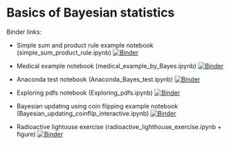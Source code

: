 # Basics of Bayesian statistics

Binder links:

* Simple sum and product rule example notebook (simple_sum_product_rule.ipynb) [![Binder](https://mybinder.org/badge_logo.svg)](https://mybinder.org/v2/gh/furnstahl/Physics-8805/master?filepath=topics%2Fbasics-of-bayesian-statistics%2Fsimple_sum_product_rule.ipynb)

* Medical example notebook (medical_example_by_Bayes.ipynb) [![Binder](https://mybinder.org/badge_logo.svg)](https://mybinder.org/v2/gh/furnstahl/Physics-8805/master?filepath=topics%2Fbasics-of-bayesian-statistics%2Fmedical_example_by_Bayes.ipynb)

* Anaconda test notebook (Anaconda_Bayes_test.ipynb) [![Binder](https://mybinder.org/badge_logo.svg)](https://mybinder.org/v2/gh/furnstahl/Physics-8805/master?filepath=topics%2Fbasics-of-bayesian-statistics%2FAnaconda_Bayes_test.ipynb)

* Exploring pdfs notebook (Exploring_pdfs.ipynb)  [![Binder](https://mybinder.org/badge_logo.svg)](https://mybinder.org/v2/gh/furnstahl/Physics-8805/master?filepath=topics%2Fbasics-of-bayesian-statistics%2FExploring_pdfs.ipynb)

* Bayesian updating using coin flipping example notebook (Bayesian_updating_coinflip_interactive.ipynb)  [![Binder](https://mybinder.org/badge_logo.svg)](https://mybinder.org/v2/gh/furnstahl/Physics-8805/master?filepath=topics%2Fbasics-of-bayesian-statistics%2FBayesian_updating_coinflip_interactive.ipynb)

* Radioactive lightouse exercise (radioactive_lighthouse_exercise.ipynb + figure) [![Binder](https://mybinder.org/badge_logo.svg)](https://mybinder.org/v2/gh/furnstahl/Physics-8805/master?filepath=topics%2Fbasics-of-bayesian-statistics%2Fradioactive_lighthouse_exercise)
